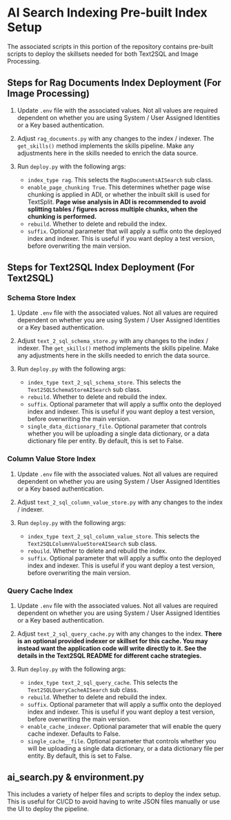 # AI Search Indexing Pre-built Index Setup

The associated scripts in this portion of the repository contains pre-built scripts to deploy the skillsets needed for both Text2SQL and Image Processing.

## Steps for Rag Documents Index Deployment (For Image Processing)

1. Update `.env` file with the associated values. Not all values are required dependent on whether you are using System / User Assigned Identities or a Key based authentication.
2. Adjust `rag_documents.py` with any changes to the index / indexer. The `get_skills()` method implements the skills pipeline. Make any adjustments here in the skills needed to enrich the data source.
3. Run `deploy.py` with the following args:

    - `index_type rag`. This selects the `RagDocumentsAISearch` sub class.
    - `enable_page_chunking True`. This determines whether page wise chunking is applied in ADI, or whether the inbuilt skill is used for TextSplit. **Page wise analysis in ADI is recommended to avoid splitting tables / figures across multiple chunks, when the chunking is performed.**
    - `rebuild`. Whether to delete and rebuild the index.
    - `suffix`. Optional parameter that will apply a suffix onto the deployed index and indexer. This is useful if you want deploy a test version, before overwriting the main version.

## Steps for Text2SQL Index Deployment (For Text2SQL)

### Schema Store Index

1. Update `.env` file with the associated values. Not all values are required dependent on whether you are using System / User Assigned Identities or a Key based authentication.
2. Adjust `text_2_sql_schema_store.py` with any changes to the index / indexer. The `get_skills()` method implements the skills pipeline. Make any adjustments here in the skills needed to enrich the data source.
3. Run `deploy.py` with the following args:

    - `index_type text_2_sql_schema_store`. This selects the `Text2SQLSchemaStoreAISearch` sub class.
    - `rebuild`. Whether to delete and rebuild the index.
    - `suffix`. Optional parameter that will apply a suffix onto the deployed index and indexer. This is useful if you want deploy a test version, before overwriting the main version.
    - `single_data_dictionary_file`. Optional parameter that controls whether you will be uploading a single data dictionary, or a data dictionary file per entity. By default, this is set to False.

### Column Value Store Index

1. Update `.env` file with the associated values. Not all values are required dependent on whether you are using System / User Assigned Identities or a Key based authentication.
2. Adjust `text_2_sql_column_value_store.py` with any changes to the index / indexer.
3. Run `deploy.py` with the following args:

    - `index_type text_2_sql_column_value_store`. This selects the `Text2SQLColumnValueStoreAISearch` sub class.
    - `rebuild`. Whether to delete and rebuild the index.
    - `suffix`. Optional parameter that will apply a suffix onto the deployed index and indexer. This is useful if you want deploy a test version, before overwriting the main version.

### Query Cache Index

1. Update `.env` file with the associated values. Not all values are required dependent on whether you are using System / User Assigned Identities or a Key based authentication.
2. Adjust `text_2_sql_query_cache.py` with any changes to the index. **There is an optional provided indexer or skillset for this cache. You may instead want the application code will write directly to it. See the details in the Text2SQL README for different cache strategies.**
3. Run `deploy.py` with the following args:

    - `index_type text_2_sql_query_cache`. This selects the `Text2SQLQueryCacheAISearch` sub class.
    - `rebuild`. Whether to delete and rebuild the index.
    - `suffix`. Optional parameter that will apply a suffix onto the deployed index and indexer. This is useful if you want deploy a test version, before overwriting the main version.
    - `enable_cache_indexer`. Optional parameter that will enable the query cache indexer. Defaults to False.
    - `single_cache__file`. Optional parameter that controls whether you will be uploading a single data dictionary, or a data dictionary file per entity. By default, this is set to False.

## ai_search.py & environment.py

This includes a variety of helper files and scripts to deploy the index setup. This is useful for CI/CD to avoid having to write JSON files manually or use the UI to deploy the pipeline.
